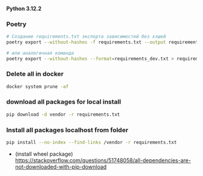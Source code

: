 #### Python 3.12.2

### Poetry
```Bash
# Создание requirements.txt экспорта зависимостей без хэшей
poetry export --without-hashes -f requirements.txt --output requirements.txt  

# или аналогичная команда
poetry export --without-hashes --format=requirements_dev.txt > requirements_dev.txt
```

### Delete all in docker
```bash
docker system prune -af
```

### download all packages for local install 
```bash
pip download -d vendor -r requirements.txt
```

### Install all packages localhost from folder
```bash
pip install --no-index --find-links /vendor -r requirements.txt
```
- (install wheel package) https://stackoverflow.com/questions/51748058/all-dependencies-are-not-downloaded-with-pip-download
